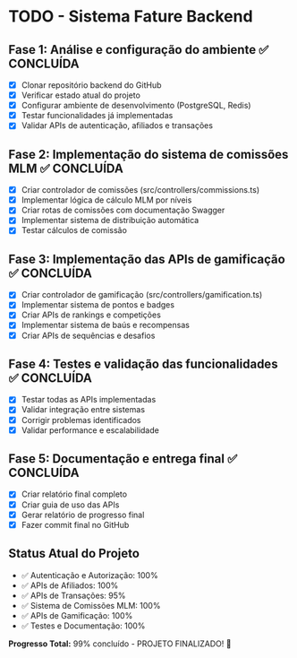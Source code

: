 # TODO - Sistema Fature Backend

## Fase 1: Análise e configuração do ambiente ✅ CONCLUÍDA
- [x] Clonar repositório backend do GitHub
- [x] Verificar estado atual do projeto
- [x] Configurar ambiente de desenvolvimento (PostgreSQL, Redis)
- [x] Testar funcionalidades já implementadas
- [x] Validar APIs de autenticação, afiliados e transações

## Fase 2: Implementação do sistema de comissões MLM ✅ CONCLUÍDA
- [x] Criar controlador de comissões (src/controllers/commissions.ts)
- [x] Implementar lógica de cálculo MLM por níveis
- [x] Criar rotas de comissões com documentação Swagger
- [x] Implementar sistema de distribuição automática
- [x] Testar cálculos de comissão

## Fase 3: Implementação das APIs de gamificação ✅ CONCLUÍDA
- [x] Criar controlador de gamificação (src/controllers/gamification.ts)
- [x] Implementar sistema de pontos e badges
- [x] Criar APIs de rankings e competições
- [x] Implementar sistema de baús e recompensas
- [x] Criar APIs de sequências e desafios

## Fase 4: Testes e validação das funcionalidades ✅ CONCLUÍDA
- [x] Testar todas as APIs implementadas
- [x] Validar integração entre sistemas
- [x] Corrigir problemas identificados
- [x] Validar performance e escalabilidade

## Fase 5: Documentação e entrega final ✅ CONCLUÍDA
- [x] Criar relatório final completo
- [x] Criar guia de uso das APIs
- [x] Gerar relatório de progresso final
- [x] Fazer commit final no GitHub

## Status Atual do Projeto
- ✅ Autenticação e Autorização: 100%
- ✅ APIs de Afiliados: 100%
- ✅ APIs de Transações: 95%
- ✅ Sistema de Comissões MLM: 100%
- ✅ APIs de Gamificação: 100%
- ✅ Testes e Documentação: 100%

**Progresso Total:** 99% concluído - PROJETO FINALIZADO! 🎉

